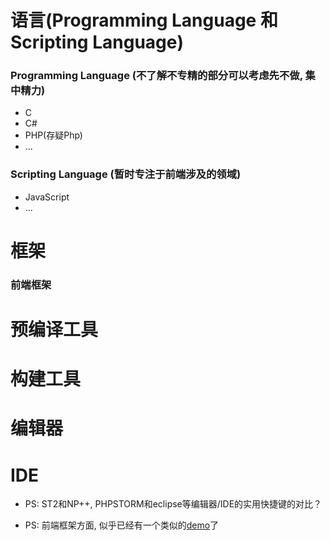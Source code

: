 # 语言(Programming Language 和 Scripting Language)
### Programming Language (不了解不专精的部分可以考虑先不做, 集中精力)
* C
* C#
* PHP(存疑Php)
* ...
### Scripting Language (暂时专注于前端涉及的领域)
* JavaScript
* ...

# 框架
### 前端框架

# 预编译工具

# 构建工具

# 编辑器

# IDE

* PS: ST2和NP++, PHPSTORM和eclipse等编辑器/IDE的实用快捷键的对比？

* PS: 前端框架方面, 似乎已经有一个类似的[demo](http://todomvc.com/)了
